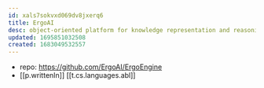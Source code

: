 ```yaml
---
id: xals7sokvxd069dv8jxerq6
title: ErgoAI
desc: object-oriented platform for knowledge representation and reasoning
updated: 1695851032508
created: 1683049532557
---
```


- repo: https://github.com/ErgoAI/ErgoEngine
- [[p.writtenIn]] [[t.cs.languages.abl]]